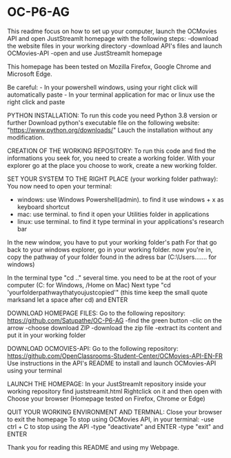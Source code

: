 # OC-P6-AG
This readme focus on how to set up your computer, launch the OCMovies API and open JustStreamIt homepage with the following steps:
-download the website files in your working directory
-download API's files and launch OCMovies-API
-open and use JustStreamIt homepage

This homepage has been tested on Mozilla Firefox, Google Chrome and Microsoft Edge.

Be careful: - In your powershell windows, using your right click will automatically paste
	    - In your terminal application for mac or linux use the right click and paste

PYTHON INSTALLATION:
To run this code you need Python 3.8 version or further 
Download python's executable file on the following website: "https://www.python.org/downloads/"
Lauch the installation without any modification.

CREATION OF THE WORKING REPOSITORY:
To run this code and find the informations you seek for, you need to create a working folder.
With your explorer go at the place you choose to work, create a new working folder. 

SET YOUR SYSTEM TO THE RIGHT PLACE (your working folder pathway):
You now need to open your terminal:
- windows: use Windows Powershell(admin). to find it use windows + x as keyboard shortcut 
- mac: use terminal. to find it open your Utilities folder in applications
- linux: use terminal. to find it type terminal in your applications's research bar

In the new window, you have to put your working folder's path
For that go back to your windows explorer, go in your working folder.
now you're in, copy the pathway of your folder found in the adress bar (C:\Users\...\.... for windows)

In the terminal type "cd .." several time. you need to be at the root of your computer (C: for Windows, /Home on Mac)
Next type "cd 'yourfolderpathwaythatyoujustcopied'" (this time keep the small quote marksand let a space after cd) and ENTER

DOWNLOAD HOMEPAGE FILES:
Go to the following repository: https://github.com/Satupathe/OC-P6-AG
-find the green button
-clic on the arrow
-choose download ZIP
-download the zip file
-extract its content and put it in your working folder

DOWNLOAD OCMOVIES-API:
Go to the following repository: https://github.com/OpenClassrooms-Student-Center/OCMovies-API-EN-FR
Use instructions in the API's README to install and launch OCMovies-API using your terminal

LAUNCH THE HOMEPAGE:
In your JustStreamIt repository inside your working repository find juststreamit.html
Rightclick on it and then open with
Choose your browser (Homepage tested on Firefox, Chrome or Edge)

QUIT YOUR WORKING ENVIRONMENT AND TERMNAL:
Close your browser to exit the homepage
To stop using OCMovies API, in your terminal:
-use ctrl + C to stop using the API
-type "deactivate" and ENTER
-type "exit" and ENTER

Thank you for reading this README and using my Webpage.
